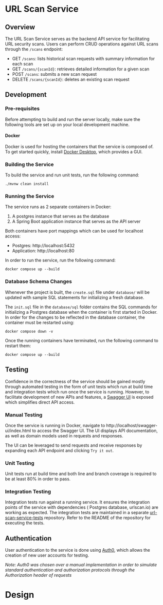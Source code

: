 # URL Scan Service

## Overview

The URL Scan Service serves as the backend API service for facilitating URL security scans. Users can perform CRUD
operations against URL scans through the `/scans` endpoint:

* GET `/scans`: lists historical scan requests with summary information for each scan
* GET `/scans/{scanId}`: retrieves detailed information for a given scan
* POST `/scans`: submits a new scan request
* DELETE `/scans/{scanId}`: deletes an existing scan request

## Development

### Pre-requisites

Before attempting to build and run the server locally, make sure the following tools are set up on your local
development machine.

#### Docker

Docker is used for hosting the containers that the service is composed of. To get started quickly,
install [Docker Desktop](https://docs.docker.com/desktop/), which provides a GUI.

### Building the Service

To build the service and run unit tests, run the following command:

```shell
./mvnw clean install
```

### Running the Service

The service runs as 2 separate containers in Docker:

1. A postgres instance that serves as the database
2. A Spring Boot application instance that serves as the API server

Both containers have port mappings which can be used for localhost access:

* Postgres: http://localhost:5432
* Application: http://localhost:80

In order to run the service, run the following command:

```shell
docker compose up --build
```

### Database Schema Changes

Whenever the project is built, the `create.sql` file under `database/` will be updated with sample SQL statements for initializing a fresh database.

The `init.sql` file in the `database/sql` folder contains the SQL commands for initializing a Postgres database when the
container is first started in Docker. In order for the changes to be reflected in the database container, the container
must be restarted using:

```shell
docker compose down -v
```

Once the running containers have terminated, run the following command to restart them:

```shell
docker compose up --build
```

## Testing

Confidence in the correctness of the service should be gained mostly through automated testing in the form of unit tests
which run at build time and integration tests which run once the service is running. However, to facilitate development
of new APIs and features, a [Swagger UI](https://swagger.io/tools/swagger-ui/) is exposed which simplifies direct API
access.

### Manual Testing

Once the service is running in Docker, navigate to http://localhost/swagger-ui/index.html to access the Swagger UI.
The UI displays API documentation, as well as domain models used in requests and responses.

The UI can be leveraged to send requests and receive responses by expanding each API endpoint and clicking `Try it out`.

### Unit Testing

Unit tests run at build time and both line and branch coverage is required to be at least 80% in order to pass.

### Integration Testing

Integration tests run against a running service. It ensures the integration points of the service with dependencies (
Postgres database, urlscan.io) are working as expected. The integration tests are maintained in a
separate [url-scan-service-tests]() repository. Refer to the README of the repository for executing the tests.

## Authentication

User authentication to the service is done using [Auth0](https://auth0.com/), which allows the creation of new user accounts for testing.

*Note: Auth0 was chosen over a manual implementation in order to simulate standard authentication and authorization
protocols through the Authorization header of requests*

# Design

